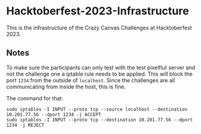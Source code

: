 # Hacktoberfest-2023-Infrastructure

This is the infrastructure of the Crazy Canvas Challenges at Hacktoberfest 2023.

## Notes

To make sure the participants can only test with the test pixelflut server and not the challenge one a iptable rule needs to be applied.
This will block the port `1234` from the outside of `localhost`.
Since the challenges are all communicating from inside the host, this is fine.

The command for that:

```shell
sudo iptables -I INPUT --proto tcp --source localhost --destination 10.201.77.56 --dport 1234 -j ACCEPT
sudo iptables -I INPUT --proto tcp --destination 10.201.77.56 --dport 1234 -j REJECT
```
